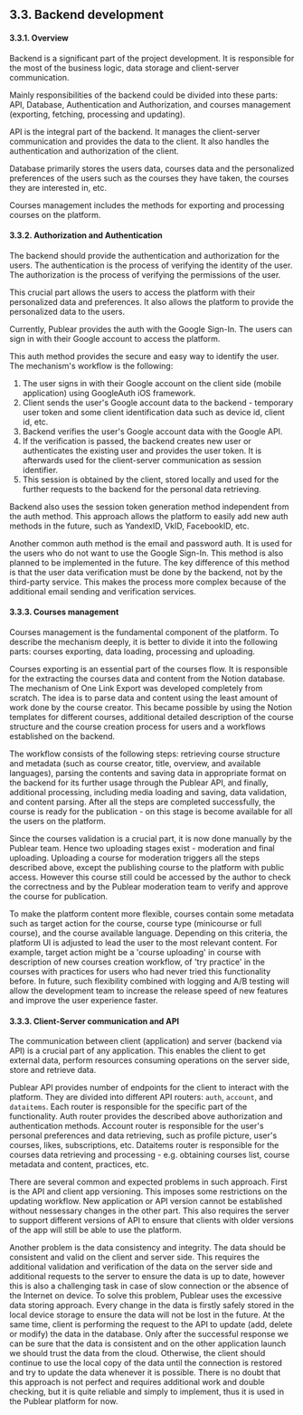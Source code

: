 ## 3.3. Backend development

#### 3.3.1. Overview

Backend is a significant part of the project development. It is responsible for the most of the business logic, data storage and client-server communication.

Mainly responsibilities of the backend could be divided into these parts: API, Database, Authentication and Authorization, and courses management (exporting, fetching, processing and updating).

API is the integral part of the backend. It manages the client-server communication and provides the data to the client. It also handles the authentication and authorization of the client.

Database primarily stores the users data, courses data and the personalized preferences of the users such as the courses they have taken, the courses they are interested in, etc.

Courses management includes the methods for exporting and processing courses on the platform.

#### 3.3.2. Authorization and Authentication

The backend should provide the authentication and authorization for the users. The authentication is the process of verifying the identity of the user. The authorization is the process of verifying the permissions of the user.

This crucial part allows the users to access the platform with their personalized data and preferences. It also allows the platform to provide the personalized data to the users.

Currently, Publear provides the auth with the Google Sign-In. The users can sign in with their Google account to access the platform.

This auth method provides the secure and easy way to identify the user. The mechanism's workflow is the following:

1. The user signs in with their Google account on the client side (mobile application) using GoogleAuth iOS framework.
2. Client sends the user's Google account data to the backend - temporary user token and some client identification data such as device id, client id, etc.
3. Backend verifies the user's Google account data with the Google API.
4. If the verification is passed, the backend creates new user or authenticates the existing user and provides the user token. It is afterwards used for the client-server communication as session identifier.
5. This session is obtained by the client, stored locally and used for the further requests to the backend for the personal data retrieving.

Backend also uses the session token generation method independent from the auth method. This approach allows the platform to easily add new auth methods in the future, such as YandexID, VkID, FacebookID, etc.

Another common auth method is the email and password auth. It is used for the users who do not want to use the Google Sign-In. This method is also planned to be implemented in the future. The key difference of this method is that the user data verification must be done by the backend, not by the third-party service. This makes the process more complex because of the additional email sending and verification services.

#### 3.3.3. Courses management

Courses management is the fundamental component of the platform. To describe the mechanism deeply, it is better to divide it into the following parts: courses exporting, data loading, processing and uploading.

Courses exporting is an essential part of the courses flow. It is responsible for the extracting the courses data and content from the Notion database. The mechanism of One Link Export was developed completely from scratch. The idea is to parse data and content using the least amount of work done by the course creator. This became possible by using the Notion templates for different courses, additional detailed description of the course structure and the course creation process for users and a workflows established on the backend.

The workflow consists of the following steps: retrieving course structure and metadata (such as course creator, title, overview, and available languages), parsing the contents and saving data in appropriate format on the backend for its further usage through the Publear API, and finally, additional processing, including media loading and saving, data validation, and content parsing. After all the steps are completed successfully, the course is ready for the publication - on this stage is become available for all the users on the platform.

Since the courses validation is a crucial part, it is now done manually by the Publear team. Hence two uploading stages exist - moderation and final uploading. Uploading a course for moderation triggers all the steps described above, except the publishing course to the platform with public access. However this course still could be accessed by the author to check the correctness and by the Publear moderation team to verify and approve the course for publication.

To make the platform content more flexible, courses contain some metadata such as target action for the course, course type (minicourse or full course), and the course available language. Depending on this criteria, the platform UI is adjusted to lead the user to the most relevant content. For example, target action might be a 'course uploading' in course with description of new courses creation workflow, of 'try practice' in the courses with practices for users who had never tried this functionality before. In future, such flexibility combined with logging and A/B testing will allow the development team to increase the release speed of new features and improve the user experience faster.

#### 3.3.3. Client-Server communication and API

The communication between client (application) and server (backend via API) is a crucial part of any application. This enables the client to get external data, perform resources consuming operations on the server side, store and retrieve data.

Publear API provides number of endpoints for the client to interact with the platform. They are divided into different API routers: `auth`, `account`, and `dataitems`. Each router is responsible for the specific part of the functionality. Auth router provides the described above authorization and authentication methods. Account router is responsible for the user's personal preferences and data retrieving, such as profile picture, user's courses, likes, subscriptions, etc. Dataitems router is responsible for the courses data retrieving and processing - e.g. obtaining courses list, course metadata and content, practices, etc.

There are several common and expected problems in such approach. First is the API and client app versioning. This imposes some restrictions on the updating workflow. New application or API version cannot be established without nessessary changes in the other part. This also requires the server to support different versions of API to ensure that clients with older versions of the app will still be able to use the platform.

Another problem is the data consistency and integrity. The data should be consistent and valid on the client and server side. This requires the additional validation and verification of the data on the server side and additional requests to the server to ensure the data is up to date, however this is also a challenging task in case of slow connection or the absence of the Internet on device. To solve this problem, Publear uses the excessive data storing approach. Every change in the data is firstly safely stored in the local device storage to ensure the data will not be lost in the future. At the same time, client is performing the request to the API to update (add, delete or modify) the data in the database. Only after the successful response we can be sure that the data is consistent and on the other application launch we should trust the data from the cloud. Otherwise, the client should continue to use the local copy of the data until the connection is restored and try to update the data whenever it is possible. There is no doubt that this approach is not perfect and requires additional work and double checking, but it is quite reliable and simply to implement, thus it is used in the Publear platform for now.
